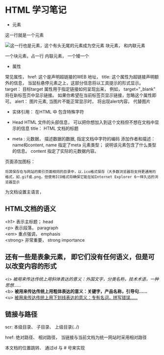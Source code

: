 # HTML 学习笔记

* 元素
<p>这一行就是一个元素</p>
<img src="" alt="这一行也是元素，这个有头无尾的元素成为空元素">
块元素， 和内联元素

一个块元素，占一行
内联元素， 一个矮一个
* 属性

常见属性， 
href: 这个是声明超链接的WEB 地址， 
title: 这个属性为超链接声明额外的信息， 当鼠标悬停元素之上，这部分信息将以工具提示的形式显示。
target： 目标target 属性用于指定链接如何呈现出来， 例如， target="_blank" 将在新标签页中显示链接。 如果你希望在当前标签页显示链接，忽略这个属性即可。
alert： 图片元素, 当图片不能正常显示时， 将出现alert内容， 代替图片


* 实体引用： 在HTML 中 包含特殊字符


* Head HTML 文件的头部信息， 可以把你想加入到这个文档但不想在文档中显示的信息
title： HTML 文档的标题
- meta : 
	元数据， 描述数据的数据, 指定文档中字符的编码
	添加作者和描述： name和content, name 指定了meta 元素类型； 说明该元素包含了什么类型的信息。
	content 指定了实际的元数据内容。


页面添加图标：
	<link rel="shortcut icon" href="favicon.ico" type="image/x-icon">

	将其保存在与网站的索引页面相同的目录中，以.ico格式保存（大多数浏览器将支持更通用的格式，如.gif或.png，但使用ICO格式将确保它能在如Internet Explorer 6一样久远的浏览器显示


为文档设置主语言， <html lang="zh-CN">


## HTML文档的语义
&lt;h1&gt; 表示主标题； head<br>
&lt;p&gt; 表示段落， paragraph <br> 
&lt;em&gt; 重点强调， emphasis  <br> 
&lt;strong&gt; 非常重要， strong importance <br> 

## 还有一些是表象元素， 即它们没有任何语义，但是可以改变内容的形式
&lt;i&gt; <i>被用来传达传统上用斜体表达的意义：外国文字，分类名称，技术术语，一种思想……<br></i>
&lt;b&gt; <b>被用来传达传统上用粗体表达的意义：关键字，产品名称，引导句……<br></b>
&lt;u&gt; <u>被用来传达传统上用下划线表达的意义：专有名词，拼写错误……<br></u>


## 链接与路径

scr:  本级目录、 子目录、 上级目录(../)


href: 绝对路径、 相对路径， 当链接与当前文档为统一网站时采用相对路径

本文档的位置跳转、 通过id 与 # 号来实现


